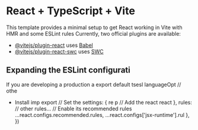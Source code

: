 # React + TypeScript + Vite

This template provides a minimal setup to get React working in Vite with HMR and some ESLint rules
Currently, two official plugins are available:

- [@vitejs/plugin-react](https://github.com/vitejs/vite-plugin-react/blob/main/packages/plugin-react/README.md) uses [Babel](https://babeljs.io/)
- [@vitejs/plugin-react-swc](https://github.com/vitejs/vite-plugin-react-swc) uses [SWC](https://swc.rs/)

## Expanding the ESLint configurati
If you are developing a production a
export default tsesl
  languageOpt
    // othe
- Install
imp
export
  // Set the 
  settings: { re
  p
    // Add the react 
    react
  },
  rules: 
    // other rules...
    // Enable its recommended rules
    ...react.configs.recommended.rules,
    ...react.configs['jsx-runtime'].rul
  },
})
```
